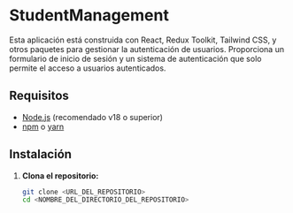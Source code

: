 # StudentManagement

Esta aplicación está construida con React, Redux Toolkit, Tailwind CSS, y otros paquetes para gestionar la autenticación de usuarios. Proporciona un formulario de inicio de sesión y un sistema de autenticación que solo permite el acceso a usuarios autenticados.

## Requisitos

- [Node.js](https://nodejs.org/) (recomendado v18 o superior)
- [npm](https://www.npmjs.com/) o [yarn](https://yarnpkg.com/)

## Instalación

1. **Clona el repositorio:**

   ```bash
   git clone <URL_DEL_REPOSITORIO>
   cd <NOMBRE_DEL_DIRECTORIO_DEL_REPOSITORIO>
